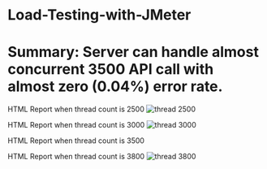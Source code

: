 # Load-Testing-with-JMeter
# Summary: Server can handle almost concurrent 3500 API call with almost zero (0.04%) error rate.

HTML Report when thread count is 2500
![thread 2500](https://user-images.githubusercontent.com/42938943/183656952-cba53a41-d581-419f-b5b7-1cba871e3c3f.png)

HTML Report when thread count is 3000
![thread 3000](https://user-images.githubusercontent.com/42938943/183658735-ad7576f3-d0b4-4d33-86fc-9693ff086209.png)

HTML Report when thread count is 3500


HTML Report when thread count is 3800
![thread 3800](https://user-images.githubusercontent.com/42938943/183657106-68b17166-db4a-4ce3-9c76-e7c855553fd7.png)
